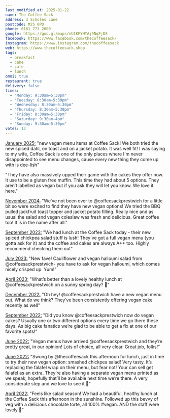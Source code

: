 ```yaml
---
last_modified_at: 2025-01-22
name: The Coffee Sack
address: 3 Scholes Lane
postcode: M25 0PD
phone: 0161 773 2000
google: https://goo.gl/maps/nU1KFYHTAj9NqFjD8
facebook: https://www.facebook.com/thecoffeesack/
instagram: https://www.instagram.com/thecoffeesack
web: https://www.thecoffeesack.shop
tags:
  - breakfast
  - cake
  - cafe
  - lunch
omni: true
restaurant: true
delivery: false
times:
  - "Monday: 9:30am–5:30pm"
  - "Tuesday: 8:30am–5:30pm"
  - "Wednesday: 8:30am–5:30pm"
  - "Thursday: 8:30am–5:30pm"
  - "Friday: 8:30am–5:30pm"
  - "Saturday: 9:30am–4pm"
  - "Sunday: 9:30am–5:30pm"
votes: 13
---
```


[January 2025:](https://www.facebook.com/groups/630026080708145/) "new vegan menu items at Coffee Sack! We both tried the new spiced dahl, on toast and on a jacket potato. It was well fit! I was saying to my wife, Coffee Sack is one of the only places where I'm never disappointed to see menu changes, cause every new thing they come up with is dee-lish"

"They have also massively upped their game with the cakes they offer now. It use to be a gluten free muffin. This time they had about 5 options. They aren’t labelled as vegan but if you ask they will let you know. We love it here."

[November 2024:](https://www.instagram.com/p/DB3-l0MtFL8) "We’ve not been over to @coffeesackprestwich for a little bit so were excited to find they have new vegan options! We tried the BBQ pulled jackfruit toast topper and jacket potato filling. Really nice and as usual the salad and vegan coleslaw was fresh and delicious. Great coffee too! It is in the name after all."

[September 2023:](https://www.facebook.com/groups/veganprestwich/posts/1999686563742083/) "We had lunch at the Coffee Sack today - their new spiced chickpea salad stuff is lush! They've got a full vegan menu (you gotta ask for it) and the coffee and cakes are always A++ too. Highly recommend checking them out"

[July 2023:](https://dumpoir.com/c/6069534814710169413) "New fave! Cauliflower and vegan halloumi salad from @coffeesackprestwich- you have to ask for vegan halloumi, which comes nicely crisped up. Yum!"

[April 2023:](https://www.instagram.com/p/Cq-jIjFN3iM) "What’s better than a lovely healthy lunch at @coffeesackprestwich on a sunny spring day? 💚"

[December 2022:](https://www.instagram.com/p/CmMJ0XoNCrp) "Oh hey! @coffeesackprestwich have a new vegan menu out. What do we think? They’ve been consistently offering vegan cake recently as well"

[September 2022:](https://www.instagram.com/p/CiAhPOPNH3i) "Did you know @coffeesackprestwich now do vegan cakes? Usually one or two different options every time we go there these days. As big cake fanatics we’re glad to be able to get a fix at one of our favorite spots!"

[June 2022:](https://www.instagram.com/p/Ce3fJ5rtNOb) "Vegan menus have arrived @coffeesackprestwich and they’re pretty great, in our opinion! Lots of choice, all very clear. Great job, folks!"

[June 2022:](https://www.instagram.com/p/CeeBF8uIMuE) "Swung by @thecoffeesack this afternoon for lunch, just in time to try their new vegan option: smashed chickpea salad! Very tasty. It’s replacing the falafel wrap on their menu, but fear not! Your can sell get falafel as an extra. They’re also having a separate vegan menu printed as we speak, hopefully that’ll be available next time we’re there. A very considerate step and we love to see it 💚"

[April 2022:](https://www.instagram.com/p/CbfiGN3ryiH) "Feels like salad season! We had a beautiful, healthy lunch at the Coffee Sack this afternoon in the sunshine. Followed up this bevvy of veg with a delicious chocolate torte, all 100% #vegan. AND the staff were lovely 💚"

